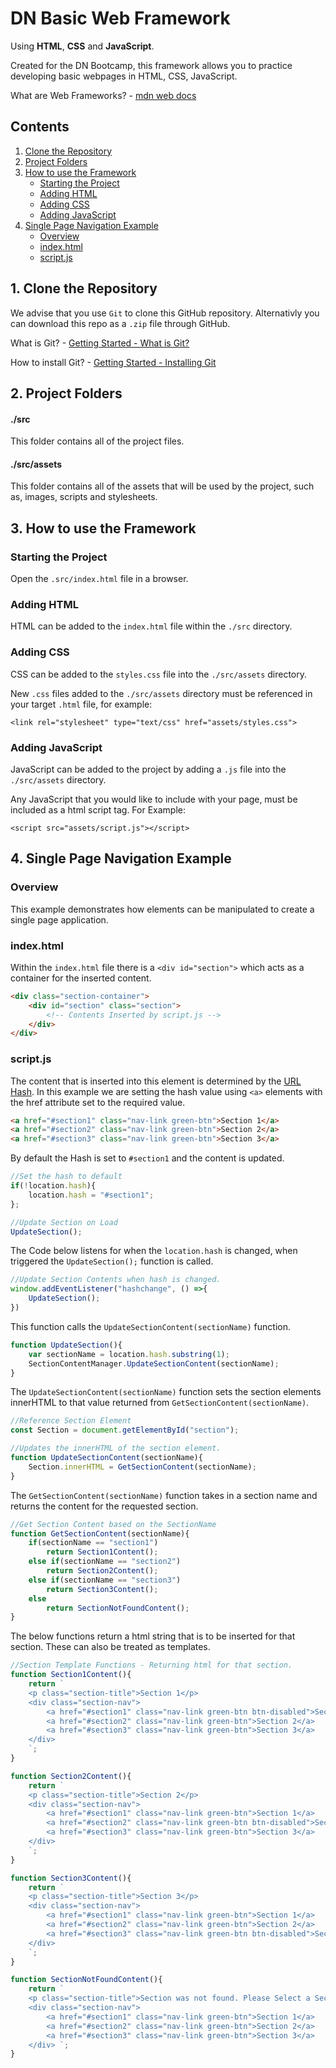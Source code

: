 # DN Basic Web Framework
Using **HTML**, **CSS** and **JavaScript**.

Created for the DN Bootcamp, this framework allows you to practice developing basic webpages in HTML, CSS, JavaScript.

What are Web Frameworks? - [mdn web docs](https://developer.mozilla.org/en-US/docs/Learn/Server-side/First_steps/Web_frameworks)

## Contents
1. [Clone the Repository](#1-clone-the-repository)
2. [Project Folders](#2-project-folders)
3. [How to use the Framework](#3-how-to-use-the-framework)
    - [Starting the Project](#starting-the-project)
    - [Adding HTML](#adding-html)
    - [Adding CSS](#adding-css)
    - [Adding JavaScript](#adding-javascript)
4. [Single Page Navigation Example](#4-single-page-navigation-example)
    - [Overview](#overview)
    - [index.html](#indexhtml)
    - [script.js](#scriptjs)


## 1. Clone the Repository
We advise that you use `Git` to clone this GitHub repository. Alternativly you can download this repo as a `.zip` file through GitHub.

What is Git? - [Getting Started - What is Git?](https://git-scm.com/book/en/v2/Getting-Started-What-is-Git%3F)

How to install Git? - [Getting Started - Installing Git](https://git-scm.com/book/en/v2/Getting-Started-Installing-Git)

## 2. Project Folders
#### ./src
This folder contains all of the project files.
#### ./src/assets
This folder contains all of the assets that will be used by the project, such as, images, scripts and stylesheets.

## 3. How to use the Framework
### Starting the Project
Open the `.src/index.html` file in a browser.

### Adding HTML
HTML can be added to the `index.html` file within the `./src` directory.

### Adding CSS
CSS can be added to the `styles.css` file into the `./src/assets` directory.

New `.css` files added to the `./src/assets` directory must be referenced in your target `.html` file, for example:

`<link rel="stylesheet" type="text/css" href="assets/styles.css">`

### Adding JavaScript
JavaScript can be added to the project by adding a `.js` file into the `./src/assets` directory.

Any JavaScript that you would like to include with your page, must be included as a html script tag. For Example:

`<script src="assets/script.js"></script>`

## 4. Single Page Navigation Example
### Overview
This example demonstrates how elements can be manipulated to create a single page application.

### index.html
Within the `index.html` file there is a `<div id="section">` which acts as a container for the inserted content.

```html
<div class="section-container">
    <div id="section" class="section">
        <!-- Contents Inserted by script.js -->
    </div>
</div>
```
### script.js

The content that is inserted into this element is determined by the [URL Hash](https://developer.mozilla.org/en-US/docs/Web/API/Location/hash). 
In this example we are setting the hash value using `<a>` elements with the href attribute set to the required value.

```html
<a href="#section1" class="nav-link green-btn">Section 1</a>
<a href="#section2" class="nav-link green-btn">Section 2</a>
<a href="#section3" class="nav-link green-btn">Section 3</a>
```

By default the Hash is set to `#section1` and the content is updated.

```JavaScript
//Set the hash to default
if(!location.hash){
    location.hash = "#section1";
};

//Update Section on Load
UpdateSection();
```
The Code below listens for when the `location.hash` is changed, when triggered the `UpdateSection();` function is called.

```JavaScript
//Update Section Contents when hash is changed.
window.addEventListener("hashchange", () =>{
    UpdateSection();
})
```

This function calls the `UpdateSectionContent(sectionName)` function.
```JavaScript
function UpdateSection(){
    var sectionName = location.hash.substring(1);
    SectionContentManager.UpdateSectionContent(sectionName);
}
```

The `UpdateSectionContent(sectionName)` function sets the section elements innerHTML to that value returned from `GetSectionContent(sectionName)`.

```JavaScript
//Reference Section Element
const Section = document.getElementById("section");

//Updates the innerHTML of the section element.
function UpdateSectionContent(sectionName){
    Section.innerHTML = GetSectionContent(sectionName);
}
```

The `GetSectionContent(sectionName)` function takes in a section name and returns the content for the requested section.

```JavaScript
//Get Section Content based on the SectionName
function GetSectionContent(sectionName){
    if(sectionName == "section1")
        return Section1Content();
    else if(sectionName == "section2")
        return Section2Content();
    else if(sectionName == "section3")
        return Section3Content();
    else
        return SectionNotFoundContent();
}
```

The below functions return a html string that is to be inserted for that section. These can also be treated as templates.

```JavaScript
//Section Template Functions - Returning html for that section.
function Section1Content(){
    return `
    <p class="section-title">Section 1</p>
    <div class="section-nav">
        <a href="#section1" class="nav-link green-btn btn-disabled">Section 1</a>
        <a href="#section2" class="nav-link green-btn">Section 2</a>
        <a href="#section3" class="nav-link green-btn">Section 3</a>
    </div>
    `;
}

function Section2Content(){
    return `
    <p class="section-title">Section 2</p>
    <div class="section-nav">
        <a href="#section1" class="nav-link green-btn">Section 1</a>
        <a href="#section2" class="nav-link green-btn btn-disabled">Section 2</a>
        <a href="#section3" class="nav-link green-btn">Section 3</a>
    </div>
    `;
}

function Section3Content(){
    return `
    <p class="section-title">Section 3</p>
    <div class="section-nav">
        <a href="#section1" class="nav-link green-btn">Section 1</a>
        <a href="#section2" class="nav-link green-btn">Section 2</a>
        <a href="#section3" class="nav-link green-btn btn-disabled">Section 3</a>
    </div>
    `;
}

function SectionNotFoundContent(){
    return `
    <p class="section-title">Section was not found. Please Select a Section</p>
    <div class="section-nav">
        <a href="#section1" class="nav-link green-btn">Section 1</a>
        <a href="#section2" class="nav-link green-btn">Section 2</a>
        <a href="#section3" class="nav-link green-btn">Section 3</a>
    </div> `;
}


```
